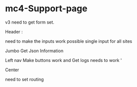 # mc4-Support-page

v3
need to get form set. 

Header :

need to make the inputs work 
possible single input for all sites 


Jumbo 
Get Json Information 

Left nav
Make buttons work and Get logs needs to work '

Center 

need to set routing 